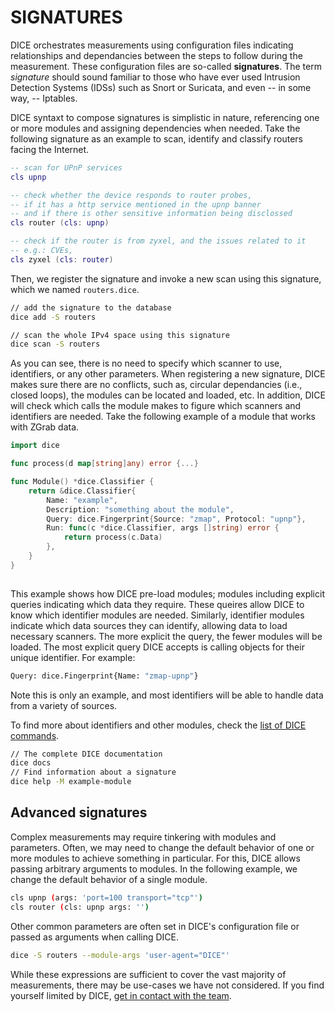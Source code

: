 # SIGNATURES

DICE orchestrates measurements using configuration files indicating relationships and dependancies between the steps to follow during the measurement.
These configuration files are so-called __signatures__.
The term _signature_ should sound familiar to those who have ever used Intrusion Detection Systems (IDSs) such as Snort or Suricata, and even -- in some way, -- Iptables.

DICE syntaxt to compose signatures is simplistic in nature, referencing one or more modules and assigning dependencies when needed.
Take the following signature as an example to scan, identify and classify routers facing the Internet.

```lua
-- scan for UPnP services
cls upnp

-- check whether the device responds to router probes,
-- if it has a http service mentioned in the upnp banner
-- and if there is other sensitive information being disclossed
cls router (cls: upnp)

-- check if the router is from zyxel, and the issues related to it
-- e.g.: CVEs,  
cls zyxel (cls: router)
```

Then, we register the signature and invoke a new scan using this signature, which we named `routers.dice`.

```sh
// add the signature to the database
dice add -S routers

// scan the whole IPv4 space using this signature
dice scan -S routers
```

As you can see, there is no need to specify which scanner to use, identifiers, or any other parameters.
When registering a new signature, DICE makes sure there are no conflicts, such as, circular dependancies (i.e., closed loops), the modules can be located and loaded, etc.
In addition, DICE will check which calls the module makes to figure which scanners and identifiers are needed.
Take the following example of a module that works with ZGrab data.

```go
import dice

func process(d map[string]any) error {...}

func Module() *dice.Classifier {
    return &dice.Classifier{
        Name: "example",
        Description: "something about the module",
        Query: dice.Fingerprint{Source: "zmap", Protocol: "upnp"},
        Run: func(c *dice.Classifier, args []string) error {
            return process(c.Data)
        },
    }
}
    
```

This example shows how DICE pre-load modules; modules including explicit queries indicating which data they require.
These queires allow DICE to know which identifier modules are needed.
Similarly, identifier modules indicate which data sources they can identify, allowing data to load necessary scanners.
The more explicit the query, the fewer modules will be loaded.
The most explicit query DICE accepts is calling objects for their unique identifier. For example:

```bash
Query: dice.Fingerprint{Name: "zmap-upnp"}
```

Note this is only an example, and most identifiers will be able to handle data from a variety of sources.

To find more about identifiers and other modules, check the [list of DICE commands](docs/commands.md).

```bash
// The complete DICE documentation 
dice docs
// Find information about a signature 
dice help -M example-module
```

## Advanced signatures

Complex measurements may require tinkering with modules and parameters.
Often, we may need to change the default behavior of one or more modules to achieve something in particular.
For this, DICE allows passing arbitrary arguments to modules.
In the following example, we change the default behavior of a single module.

```bash
cls upnp (args: 'port=100 transport="tcp"')
cls router (cls: upnp args: '')
```

Other common parameters are often set in DICE's configuration file or passed as arguments when calling DICE.

```bash
dice -S routers --module-args 'user-agent="DICE"'
```

While these expressions are sufficient to cover the vast majority of measurements, there may be use-cases we have not considered.
If you find yourself limited by DICE, [get in contact with the team](docs/contact.md).
